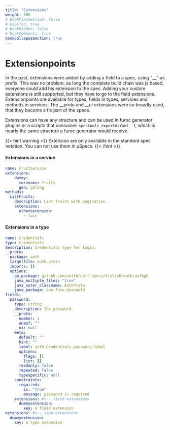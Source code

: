 ```yaml
---
title: "Extensions"
weight: 300
# bookFlatSection: false
# bookToc: true
# bookHidden: false
# bookComments: true
bookCollapseSection: true
---
```


# Extensionpoints

In the past, extensions were added by adding a field to a spec, using "__" as prefix. 
This was no problem, as long the complete build chain was js based, everyone could add
his extension to the spec. Adding your custom extensions is still supported, 
but they have to go to the field extensions. Extensionpoints are available for types, 
fields in types, services and methods in services. The __proto and __ui extensions were so broadly used, that 
they become a fix part of the specs.

Extensions can have any structure and can be used in furoc generator plugins or a scripts that consumes `spectools exportAsYaml -f`, which 
is nearly the same structure a furoc generator would receive.


{{< hint warning >}}
Extension are only available in the standard spec notation. You can not use them in µSpecs.
{{< /hint >}}

#### Extensions in a service
```yaml
name: FruitService
extensions:
    dummy:
      corename: fruits
      gen: golang
methods:
  ListFruits:
    description: List fruits with pagination.
    extensions:
      otherextension:
        - fast
```

#### Extensions in a type
```yaml
name: Credentials
type: Credentials
description: Credentials type for login.
__proto:
  package: auth
  targetfile: auth.proto
  imports: []
  options:
    go_package: github.com/veith/doit-specs/dist/pb/auth;authpb
    java_multiple_files: "true"
    java_outer_classname: AuthProto
    java_package: com.furo.baseauth
fields:
  password:
    type: string
    description: The password.
    __proto:
      number: 1
      oneof: ""
    __ui: null
    meta:
      default: ""
      hint: ""
      label: auth.Credentials.password.label
      options:
        flags: []
        list: []
      readonly: false
      repeated: false
      typespecific: null
    constraints:
      required:
        is: "true"
        message: password is required
    extensions: #<-- field extensions
      dummyextension:
        key: a field extension
extensions: #<-- type extensions
  dummyextension:
    key: a type extension

```